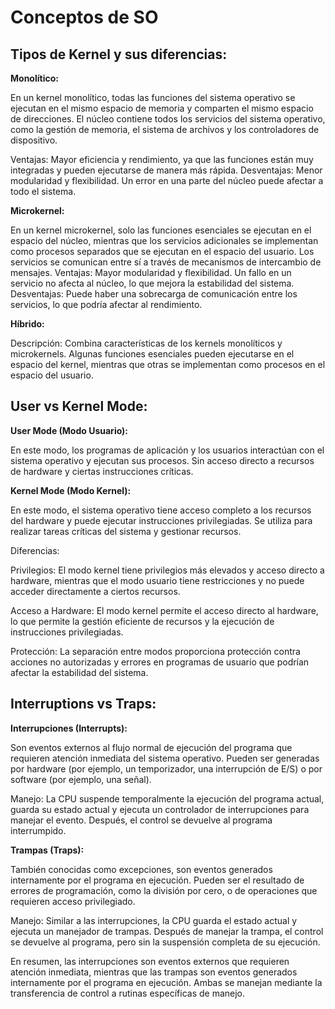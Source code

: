 # Conceptos de SO

## Tipos de Kernel y sus diferencias:

**Monolítico:**

En un kernel monolítico, todas las funciones del sistema operativo se ejecutan en el mismo espacio de memoria y comparten el mismo espacio de direcciones. El núcleo contiene todos los servicios del sistema operativo, como la gestión de memoria, el sistema de archivos y los controladores de dispositivo.

Ventajas: Mayor eficiencia y rendimiento, ya que las funciones están muy integradas y pueden ejecutarse de manera más rápida.
Desventajas: Menor modularidad y flexibilidad. Un error en una parte del núcleo puede afectar a todo el sistema.

**Microkernel:**

En un kernel microkernel, solo las funciones esenciales se ejecutan en el espacio del núcleo, mientras que los servicios adicionales se implementan como procesos separados que se ejecutan en el espacio del usuario. Los servicios se comunican entre sí a través de mecanismos de intercambio de mensajes.
Ventajas: Mayor modularidad y flexibilidad. Un fallo en un servicio no afecta al núcleo, lo que mejora la estabilidad del sistema.
Desventajas: Puede haber una sobrecarga de comunicación entre los servicios, lo que podría afectar al rendimiento.

**Híbrido:**

Descripción: Combina características de los kernels monolíticos y microkernels. Algunas funciones esenciales pueden ejecutarse en el espacio del kernel, mientras que otras se implementan como procesos en el espacio del usuario.

## User vs Kernel Mode:

**User Mode (Modo Usuario):**

En este modo, los programas de aplicación y los usuarios interactúan con el sistema operativo y ejecutan sus procesos. Sin acceso directo a recursos de hardware y ciertas instrucciones críticas.

**Kernel Mode (Modo Kernel):**

En este modo, el sistema operativo tiene acceso completo a los recursos del hardware y puede ejecutar instrucciones privilegiadas. Se utiliza para realizar tareas críticas del sistema y gestionar recursos.

Diferencias:

Privilegios: El modo kernel tiene privilegios más elevados y acceso directo a hardware, mientras que el modo usuario tiene restricciones y no puede acceder directamente a ciertos recursos.

Acceso a Hardware: El modo kernel permite el acceso directo al hardware, lo que permite la gestión eficiente de recursos y la ejecución de instrucciones privilegiadas.

Protección: La separación entre modos proporciona protección contra acciones no autorizadas y errores en programas de usuario que podrían afectar la estabilidad del sistema.

## Interruptions vs Traps:

**Interrupciones (Interrupts):**

Son eventos externos al flujo normal de ejecución del programa que requieren atención inmediata del sistema operativo. Pueden ser generadas por hardware (por ejemplo, un temporizador, una interrupción de E/S) o por software (por ejemplo, una señal).

Manejo: La CPU suspende temporalmente la ejecución del programa actual, guarda su estado actual y ejecuta un controlador de interrupciones para manejar el evento. Después, el control se devuelve al programa interrumpido.

**Trampas (Traps):**

También conocidas como excepciones, son eventos generados internamente por el programa en ejecución. Pueden ser el resultado de errores de programación, como la división por cero, o de operaciones que requieren acceso privilegiado.

Manejo: Similar a las interrupciones, la CPU guarda el estado actual y ejecuta un manejador de trampas. Después de manejar la trampa, el control se devuelve al programa, pero sin la suspensión completa de su ejecución.

En resumen, las interrupciones son eventos externos que requieren atención inmediata, mientras que las trampas son eventos generados internamente por el programa en ejecución. Ambas se manejan mediante la transferencia de control a rutinas específicas de manejo.

